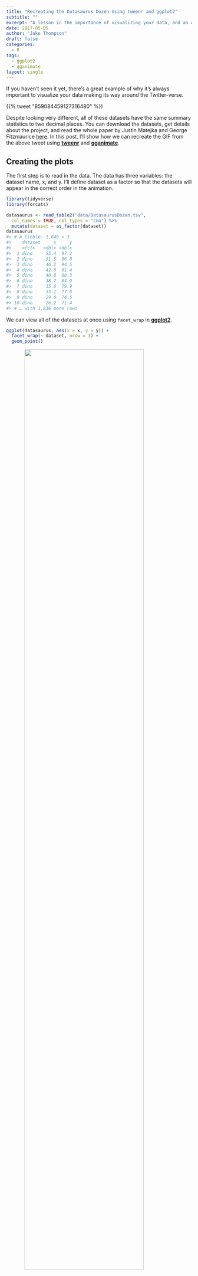 ```yaml
---
title: "Recreating the Datasaurus Dozen Using tweenr and ggplot2"
subtitle: ""
excerpt: "A lesson in the importance of visualizing your data, and an opportunity to play with gganimate."
date: 2017-05-05
author: "Jake Thompson"
draft: false
categories:
  - R
tags:
  - ggplot2
  - gganimate
layout: single
---
```


If you haven’t seen it yet, there’s a great example of why it’s always important to visualize your data making its way around the Twitter-verse.

{{% tweet "859084459127316480" %}}

Despite looking very different, all of these datasets have the same summary statistics to two decimal places. You can download the datasets, get details about the project, and read the whole paper by Justin Matejka and George Fitzmaurice [here](https://www.autodeskresearch.com/publications/samestats). In this post, I’ll show how we can recreate the GIF from the above tweet using [**tweenr**](https://github.com/thomasp85/tweenr) and [**gganimate**](https://github.com/dgrtwo/gganimate).

## Creating the plots

The first step is to read in the data. The data has three variables: the dataset name, x, and y. I’ll define dataset as a factor so that the datasets will appear in the correct order in the animation.

``` r
library(tidyverse)
library(forcats)

datasaurus <- read_table2("data/DatasaurusDozen.tsv",
  col_names = TRUE, col_types = "cnn") %>%
  mutate(dataset = as_factor(dataset))
datasaurus
#> # A tibble: 1,846 × 3
#>    dataset     x     y
#>    <fct>   <dbl> <dbl>
#>  1 dino     55.4  97.2
#>  2 dino     51.5  96.0
#>  3 dino     46.2  94.5
#>  4 dino     42.8  91.4
#>  5 dino     40.8  88.3
#>  6 dino     38.7  84.9
#>  7 dino     35.6  79.9
#>  8 dino     33.1  77.6
#>  9 dino     29.0  74.5
#> 10 dino     26.2  71.4
#> # … with 1,836 more rows
```

We can view all of the datasets at once using `facet_wrap` in [**ggplot2**](http://ggplot2.tidyverse.org/).

``` r
ggplot(datasaurus, aes(x = x, y = y)) +
  facet_wrap(~ dataset, nrow = 3) +
  geom_point()
```

<img src="{{< blogdown/postref >}}index_files/figure-html/all-vis-1.png" width="80%" style="display: block; margin: auto;" />

Hard to believe all of these datasets have the same summary statistics!

## Animating the plots

For a first pass at animating these datasets, I’ll use the **gganimate** package. This works just like **ggplot** code above, just with an added `frame` aesthetic and no `facet_wrap`.

``` r
library(gganimate)

p <- ggplot(datasaurus, aes(x = x, y = y)) +
  geom_point(aes(frame = dataset))

animation::ani.options(interval = 1)
gganimate(p, title_frame = FALSE)
```

![](https://media.giphy.com/media/NhgAsZi9EyE3qdUSvg/giphy.gif)

This is close, but not quite what I was looking for. This does indeed animate all of the datasets, but in order to duplicate the GIF above, I really want to see the points moving into their new positions for each dataset. To get this effect, I’ll use the **tweenr** package. **tweenr** takes in a list of dataframes, and then interpolates the transitions between the states.

First, I’ll create a list of the datasets.

``` r
n_datasaurus <- datasaurus %>%
  group_by(dataset) %>%
  nest() %>%
  ungroup() %>%
  add_row(dataset = "dino", data = list(.$data[[1]]))
n_datasaurus
#> # A tibble: 14 × 2
#>    dataset    data              
#>    <chr>      <list>            
#>  1 dino       <tibble [142 × 2]>
#>  2 away       <tibble [142 × 2]>
#>  3 h_lines    <tibble [142 × 2]>
#>  4 v_lines    <tibble [142 × 2]>
#>  5 x_shape    <tibble [142 × 2]>
#>  6 star       <tibble [142 × 2]>
#>  7 high_lines <tibble [142 × 2]>
#>  8 dots       <tibble [142 × 2]>
#>  9 circle     <tibble [142 × 2]>
#> 10 bullseye   <tibble [142 × 2]>
#> 11 slant_up   <tibble [142 × 2]>
#> 12 slant_down <tibble [142 × 2]>
#> 13 wide_lines <tibble [142 × 2]>
#> 14 dino       <tibble [142 × 2]>
```

I’ve also added the dino dataset again at the bottom so that the GIF with start and end with that dataset, making it seamless. I’ll then use `tween_states`, sending it the list of dataframes, and specifying the length of each state and transitions (I had to play around a bit with the numbers until I was happy with the final animation).

``` r
tween_datasaurus <- tween_states(n_datasaurus$data, tweenlength = 1,
  statelength = 0.5, ease = "sine-out", nframe = 200) %>%
  as.tibble()
tween_datasaurus
#> # A tibble: 28,400 x 5
#>        x     y .phase   .id .frame
#>    <dbl> <dbl> <chr>  <int>  <int>
#>  1  55.4  97.2 static     1      1
#>  2  51.5  96.0 static     1      1
#>  3  46.2  94.5 static     1      1
#>  4  42.8  91.4 static     1      1
#>  5  40.8  88.3 static     1      1
#>  6  38.7  84.9 static     1      1
#>  7  35.6  79.9 static     1      1
#>  8  33.1  77.6 static     1      1
#>  9  29.0  74.5 static     1      1
#> 10  26.2  71.4 static     1      1
#> # … with 28,390 more rows
```

This creates a new dataframe with the added `.frame` variable. I can then use the same **gganimate** code from above, just specifying `.frame` as the frame aesthetic instead of `dataset`.

``` r
p <- ggplot(tween_datasaurus, aes(x = x, y = y)) +
  geom_point(aes(frame = .frame))

animation::ani.options(interval = 1 / 15)
gganimate(p, title_frame = FALSE)
```

![](https://media.giphy.com/media/sTLW3CGIjnZdyoieoU/giphy.gif)

And there you have it! Now we can see all of the points moving between each dataset!
